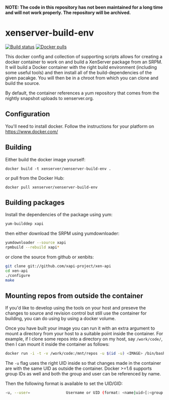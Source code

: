 **NOTE: The code in this repository has not been maintained for a long time
      and will not work properly. The repository will be archived.**

# xenserver-build-env

[![Build status][travis-badge]][travis-url]
[![Docker pulls][docker-pulls-badge]][docker-url]


This docker config and collection of supporting scripts allows for creating
a docker container to work on and build a XenServer package from an SRPM. It
will build a Docker container with the right build environment (including some
useful tools) and then install all of the build-dependencies of the given
pacakge. You will then be in a chroot from which you can clone and build the
source.

By default, the container references a yum repository that comes from the
nightly snapshot uploads to xenserver.org.

## Configuration

You'll need to install docker. Follow the instructions for your platform on
https://www.docker.com/

## Building

Either build the docker image yourself:

```
docker build -t xenserver/xenserver-build-env .
```

or pull from the Docker Hub:

```
docker pull xenserver/xenserver-build-env
```

## Building packages

Install the dependencies of the package using yum:

```sh
yum-builddep xapi
```

then either download the SRPM using yumdownloader:

```sh
yumdownloader --source xapi
rpmbuild --rebuild xapi*
```

or clone the source from github or xenbits:

```sh
git clone git://github.com/xapi-project/xen-api
cd xen-api
./configure
make
```

## Mounting repos from outside the container
If you'd like to develop using the tools on your host and preseve the changes
to source and revision control but still use the container for building, you
can do using by using a docker volume.

Once you have built your image you can run it with an extra argument to mount
a directory from your host to a suitable point inside the container. For
example, if I clone some repos into a directory on my host, say `/work/code/`,
then I can mount it inside the container as follows:

```sh
docker run -i -t -v /work/code:/mnt/repos -u $(id -u) <IMAGE> /bin/bash
```

The `-u` flag uses the right UID inside so that changes made in the container
are with the same UID as outside the container. Docker >=1.6 supports group IDs
as well and both the group and user can be referenced by name.

Then the following format is available to set the UID/GID:

```sh
-u, --user=                Username or UID (format: <name|uid>[:<group|gid>])
```

[travis-badge]: https://travis-ci.org/xenserver/xenserver-build-env.png?branch=master
[travis-url]: https://travis-ci.org/xenserver/xenserver-build-env
[docker-pulls-badge]: https://img.shields.io/docker/pulls/xenserver/xenserver-build-env.svg
[docker-url]: https://hub.docker.com/r/xenserver/xenserver-build-env/
